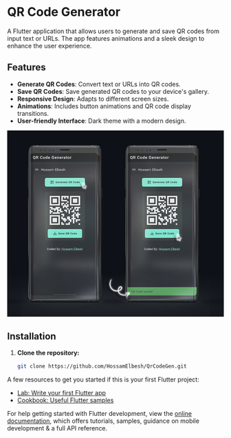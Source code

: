 # QR Code Generator

A Flutter application that allows users to generate and save QR codes from input text or URLs. The app features animations and a sleek design to enhance the user experience.

## Features

- **Generate QR Codes**: Convert text or URLs into QR codes.
- **Save QR Codes**: Save generated QR codes to your device's gallery.
- **Responsive Design**: Adapts to different screen sizes.
- **Animations**: Includes button animations and QR code display transitions.
- **User-friendly Interface**: Dark theme with a modern design.

![Preview](Preview.jpg)

## Installation

1. **Clone the repository:**

   ```bash
   git clone https://github.com/HossamElbesh/QrCodeGen.git

A few resources to get you started if this is your first Flutter project:

- [Lab: Write your first Flutter app](https://docs.flutter.dev/get-started/codelab)
- [Cookbook: Useful Flutter samples](https://docs.flutter.dev/cookbook)

For help getting started with Flutter development, view the
[online documentation](https://docs.flutter.dev/), which offers tutorials,
samples, guidance on mobile development & a full API reference.
